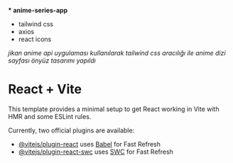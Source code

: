 __* anime-series-app__

<ul>
  <li>tailwind css</li>
  <li>axios</li>
  <li>react icons</li>
</ul>

_jikan anime api uygulaması kullanılarak tailwind css aracılığı ile anime dizi sayfası önyüz tasarımı yapıldı_






# React + Vite

This template provides a minimal setup to get React working in Vite with HMR and some ESLint rules.

Currently, two official plugins are available:

- [@vitejs/plugin-react](https://github.com/vitejs/vite-plugin-react/blob/main/packages/plugin-react/README.md) uses [Babel](https://babeljs.io/) for Fast Refresh
- [@vitejs/plugin-react-swc](https://github.com/vitejs/vite-plugin-react-swc) uses [SWC](https://swc.rs/) for Fast Refresh



